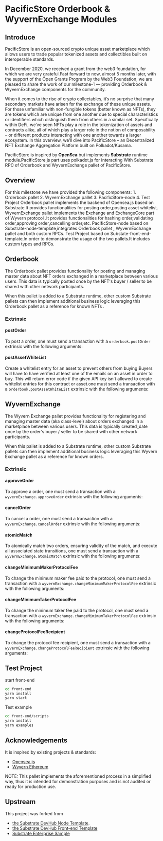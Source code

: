 # PacificStore Orderbook & WyvernExchange Modules 
## Introduce
PacificStore is an open-sourced crypto unique asset marketplace which allows users to trade popular tokenized assets and collectibles built on interoperable standards.

In December 2020, we received a grant from the web3 foundation, for which we are very grateful.Fast forward to now, almost 5 months later, with the support of the Open Grants Program by the Web3 Foundation, we are pleased to share the work of our  milestone-1 — providing Orderbook & WyvernExchange components for the community.

When it comes to the rise of crypto collectables, it’s no surprise that many secondary markets have arisen for the exchange of these unique assets.
For those unfamiliar with non-fungible tokens (better known as NFTs), they are tokens which are unique from one another due to special characteristics or identifiers which distinguish them from others in a similar set.
Specifically within DeFi, we’ve seen NFTs play a role in the tokenization of assets and contracts alike, all of which play a larger role in the notion of composability – or different products interacting with one another towards a larger ecosystem.
In this overview, we’ll dive into PacificStore – an Decentralized NFT Exchange Aggregation Platform built on Polkadot/Kusama.

PacificStore is inspired by **OpenSea** but implements **Substrate** runtime module.PacificStore js part uses polkadot.js for interacting With Substrate RPC of Orderbook and WyvernExchange pallet of PacificStore.

## Overview
For this milestone we have provided the following components:
    1. Orderbook pallet
    2. WyvernExchange pallet
    3. PacificStore-node
    4. Test Project
Orderbook pallet implements the backend of Opensea.js based on Substrate.It provides functionalities for posting order,posting asset whitelist.
WyvernExchange pallet implements the Exchange and ExchangeCore part of Wyvern protocol .It provides functionalities for hashing order,validating order,approving order,cancelling order,etc.
PacificStore-node based on Substrate-node-template,integrates Orderbook pallet , WyvernExchange pallet and both custom RPCs.
Test Project based on Substate-front-end-template,In order to demonstrate the usage of the two pallets.It includes custom types and RPCs.

## Orderbook

The Orderbook pallet provides functionality for posting and managing master data  about NFT orders exchanged in a marketplace between various users. This data is typically posted once by the NFT's buyer / seller to be shared with other network participants.

When this pallet is added to a Substrate runtime, other custom Substrate pallets can then implement additional business logic leveraging this Orderbook pallet as a reference for known NFTs .

### Extrinsic
#### postOrder
To post a order, one must send a transaction with a `orderbook.postOrder` extrinsic with the following arguments:

#### postAssetWhiteList
Create a whitelist entry for an asset to prevent others from buying.Buyers will have to have verified at least one of the emails on an asset in order to buy. This will return error code if the given API key isn't allowed to create whitelist entries for this contract or asset.one must send a transaction with a `orderbook.postAssetWhiteList` extrinsic with the following arguments:

## WyvernExchange

The Wyvern Exchange pallet provides functionality for registering and managing master data (aka class-level) about orders exchanged in a  marketplace between various users. This data is typically created_date once by the order's buyer / seller to be shared with other network participants.

When this pallet is added to a Substrate runtime, other custom Substrate pallets can then implement additional business logic leveraging this Wyvern Exchange pallet as a reference for known orders.

### Extrinsic
#### approveOrder
To approve a order, one must send a transaction with a `wyvernExchange.approveOrder` extrinsic with the following arguments:

#### cancelOrder
To cancel a order, one must send a transaction with a `wyvernExchange.cancelOrder` extrinsic with the following arguments:

#### atomicMatch
To atomically match two orders, ensuring validity of the match, and execute all associated state transitions, one must send a transaction with a `wyvernExchange.atomicMatch` extrinsic with the following arguments:

#### changeMinimumMakerProtocolFee
To change the minimum maker fee paid to the protocol, one must send a transaction with a `wyvernExchange.changeMinimumMakerProtocolFee` extrinsic with the following arguments:

#### changeMinimumTakerProtocolFee
To change the minimum taker fee paid to the protocol, one must send a transaction with a `wyvernExchange.changeMinimumTakerProtocolFee` extrinsic with the following arguments:

#### changeProtocolFeeRecipient
To change the protocol fee recipient, one must send a transaction with a `wyvernExchange.changeProtocolFeeRecipient` extrinsic with the following arguments:



## Test Project

start front-end
```bash
cd front-end
yarn install
yarn start
```

Test example
```bash
cd front-end/scripts
yarn install
yarn examples
```


## Acknowledgements

It is inspired by existing projects & standards:

- [Opensea js](https://github.com/ProjectOpenSea/opensea-js)
- [Wyvern Ethereum](https://github.com/ProjectOpenSea/wyvern-js/blob/master/src/wyvern-ethereum/contracts/exchange/ExchangeCore.sol)



NOTE: This pallet implements the aforementioned process in a simplified way, thus it is intended for demonstration purposes and is not audited or ready for production use.

## Upstream

This project was forked from
- [the Substrate DevHub Node Template](https://github.com/substrate-developer-hub/substrate-node-template).
- [the Substrate DevHub Front-end Template](https://github.com/substrate-developer-hub/substrate-front-end-template)
- [Substrate Enterprise Sample](https://github.com/substrate-developer-hub/substrate-enterprise-sample)